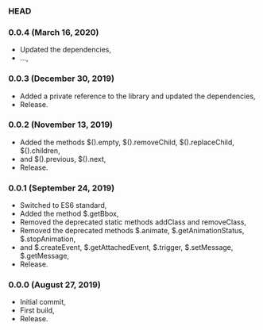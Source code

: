 ### HEAD

### 0.0.4 (March 16, 2020)

  * Updated the dependencies,
  * ...,


### 0.0.3 (December 30, 2019)

  * Added a private reference to the library and updated the dependencies,
  * Release.


### 0.0.2 (November 13, 2019)

  * Added the methods $().empty, $().removeChild, $().replaceChild, $().children,
  * and $().previous, $().next,
  * Release.


### 0.0.1 (September 24, 2019)

  * Switched to ES6 standard,
  * Added the method $.getBbox,
  * Removed the deprecated static methods addClass and removeClass,
  * Removed the deprecated methods $.animate, $.getAnimationStatus, $.stopAnimation,
  * and $.createEvent, $.getAttachedEvent, $.trigger, $.setMessage, $.getMessage,
  * Release.


### 0.0.0 (August 27, 2019)

  * Initial commit,
  * First build,
  * Release.

